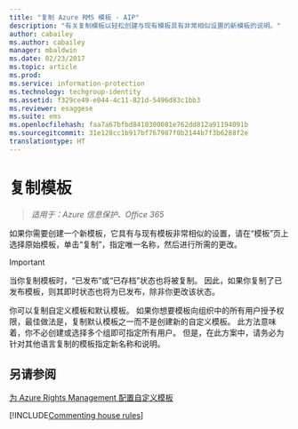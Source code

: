 ```yaml
---
title: "复制 Azure RMS 模板 - AIP"
description: "有关复制模板以轻松创建与现有模板具有非常相似设置的新模板的说明。"
author: cabailey
ms.author: cabailey
manager: mbaldwin
ms.date: 02/23/2017
ms.topic: article
ms.prod: 
ms.service: information-protection
ms.technology: techgroup-identity
ms.assetid: f329ce49-e044-4c11-821d-5496d83c1bb3
ms.reviewer: esaggese
ms.suite: ems
ms.openlocfilehash: faa7a67bfbd8410300081e762dd812a91194091b
ms.sourcegitcommit: 31e128cc1b917bf767987f0b2144b7f3b6288f2e
translationtype: HT
---
```

# <a name="copy-a-template"></a>复制模板

>*适用于：Azure 信息保护、Office 365*

如果你需要创建一个新模板，它具有与现有模板非常相似的设置，请在“模板”页上选择原始模板，单击“复制”，指定唯一名称，然后进行所需的更改。

> [!IMPORTANT]
> 当你复制模板时，“已发布”或“已存档”状态也将被复制。 因此，如果你复制了已发布模板，则其即时状态也将为已发布，除非你更改该状态。

你可以复制自定义模板和默认模板。 如果你想要模板向组织中的所有用户授予权限，最佳做法是，复制默认模板之一而不是创建新的自定义模板。 此方法意味着，你不必创建或选择多个组即可指定所有用户。 但是，在此方案中，请务必为针对其他语言复制的模板指定新名称和说明。



## <a name="see-also"></a>另请参阅
[为 Azure Rights Management 配置自定义模板](configure-custom-templates.md)

[!INCLUDE[Commenting house rules](../includes/houserules.md)]